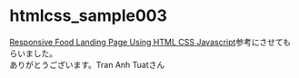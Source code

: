 # htmlcss_sample003
[Responsive Food Landing Page Using HTML CSS Javascript](https://github.com/trananhtuat/responsive-animate-food-landing-page.git)参考にさせてもらいました。<br/>
ありがとうございます。Tran Anh Tuatさん
